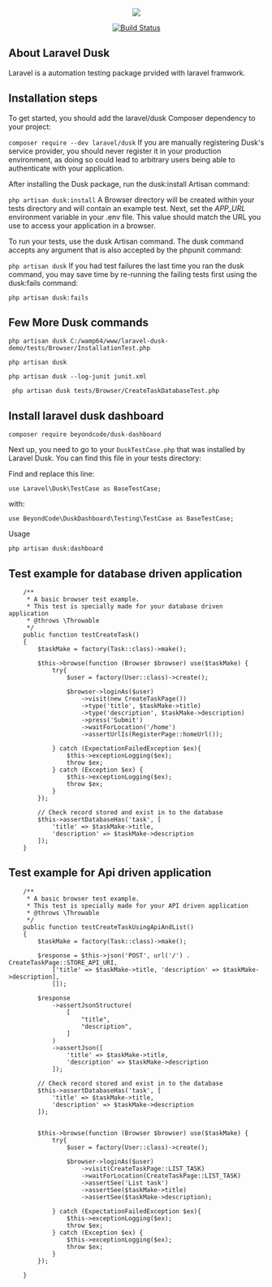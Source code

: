 <p align="center"><img src="https://laravel.com/assets/img/components/logo-laravel.svg"></p>

<p align="center">
<a href="https://travis-ci.org/dharmvijay/laravel-dusk-demo.svg?branch=master"><img src="https://travis-ci.org/laravel/framework.svg" alt="Build Status"></a>
</p>

## About Laravel Dusk

Laravel is a automation testing package prvided with laravel framwork.

## Installation steps

To get started, you should add the laravel/dusk Composer dependency to your project:

``composer require --dev laravel/dusk``
If you are manually registering Dusk's service provider, you should never register it in your production environment, as doing so could lead to arbitrary users being able to authenticate with your application.

After installing the Dusk package, run the dusk:install Artisan command:

``php artisan dusk:install``
A Browser directory will be created within your tests directory and will contain an example test. Next, set the *APP_URL* environment variable in your .env file. This value should match the URL you use to access your application in a browser.

To run your tests, use the dusk Artisan command. The dusk command accepts any argument that is also accepted by the phpunit command:

``php artisan dusk``
If you had test failures the last time you ran the dusk command, you may save time by re-running the failing tests first using the dusk:fails command:

``php artisan dusk:fails``

## Few More Dusk commands

`php artisan dusk C:/wamp64/www/laravel-dusk-demo/tests/Browser/InstallationTest.php`

`php artisan dusk`

`php artisan dusk --log-junit junit.xml`

` php artisan dusk tests/Browser/CreateTaskDatabaseTest.php`

## Install laravel dusk dashboard

`composer require beyondcode/dusk-dashboard`

Next up, you need to go to your `DuskTestCase.php` that was installed by Laravel Dusk. You can find this file in your tests directory:

Find and replace this line:

`use Laravel\Dusk\TestCase as BaseTestCase;`

with:

`use BeyondCode\DuskDashboard\Testing\TestCase as BaseTestCase;`

Usage

`php artisan dusk:dashboard`


## Test example for database driven application
```
    /**
     * A basic browser test example.
     * This test is specially made for your database driven application
     * @throws \Throwable
     */
    public function testCreateTask()
    {
        $taskMake = factory(Task::class)->make();

        $this->browse(function (Browser $browser) use($taskMake) {
            try{
                $user = factory(User::class)->create();

                $browser->loginAs($user)
                    ->visit(new CreateTaskPage())
                    ->type('title', $taskMake->title)
                    ->type('description', $taskMake->description)
                    ->press('Submit')
                    ->waitForLocation('/home')
                    ->assertUrlIs(RegisterPage::homeUrl());

            } catch (ExpectationFailedException $ex){
                $this->exceptionLogging($ex);
                throw $ex;
            } catch (Exception $ex) {
                $this->exceptionLogging($ex);
                throw $ex;
            }
        });

        // Check record stored and exist in to the database
        $this->assertDatabaseHas('task', [
            'title' => $taskMake->title,
            'description' => $taskMake->description
        ]);
    }
```

## Test example for Api driven application

```
    /**
     * A basic browser test example.
     * This test is specially made for your API driven application
     * @throws \Throwable
     */
    public function testCreateTaskUsingApiAndList()
    {
        $taskMake = factory(Task::class)->make();

        $response = $this->json('POST', url('/') . CreateTaskPage::STORE_API_URI,
            ['title' => $taskMake->title, 'description' => $taskMake->description],
            []);

        $response
            ->assertJsonStructure(
                [
                    "title",
                    "description",
                ]
            )
            ->assertJson([
                'title' => $taskMake->title,
                'description' => $taskMake->description
            ]);

        // Check record stored and exist in to the database
        $this->assertDatabaseHas('task', [
            'title' => $taskMake->title,
            'description' => $taskMake->description
        ]);


        $this->browse(function (Browser $browser) use($taskMake) {
            try{
                $user = factory(User::class)->create();

                $browser->loginAs($user)
                    ->visit(CreateTaskPage::LIST_TASK)
                    ->waitForLocation(CreateTaskPage::LIST_TASK)
                    ->assertSee('List task')
                    ->assertSee($taskMake->title)
                    ->assertSee($taskMake->description);

            } catch (ExpectationFailedException $ex){
                $this->exceptionLogging($ex);
                throw $ex;
            } catch (Exception $ex) {
                $this->exceptionLogging($ex);
                throw $ex;
            }
        });

    }
```


